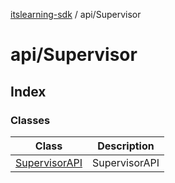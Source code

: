 [itslearning-sdk](../../modules.md) / api/Supervisor

# api/Supervisor

## Index

### Classes

| Class | Description |
| ------ | ------ |
| [SupervisorAPI](classes/SupervisorAPI.md) | SupervisorAPI |
